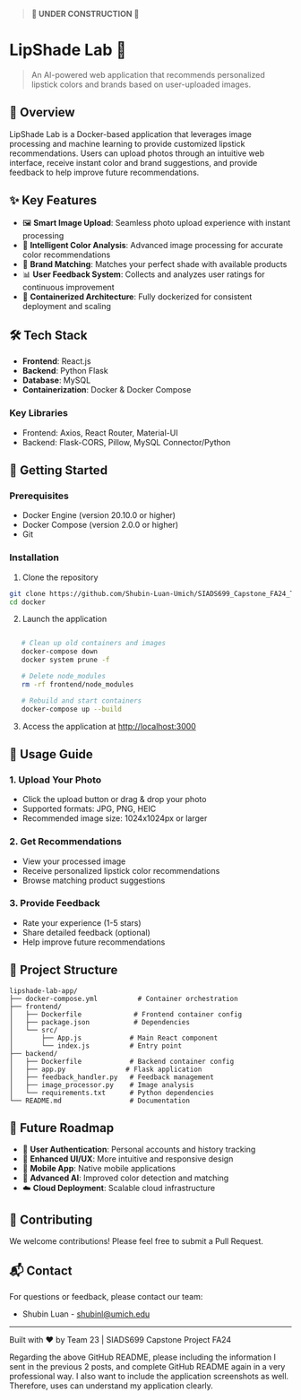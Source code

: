 > **🚧 UNDER CONSTRUCTION 🚧**
> 
# LipShade Lab 💄

> An AI-powered web application that recommends personalized lipstick colors and brands based on user-uploaded images.

## 🌟 Overview

LipShade Lab is a Docker-based application that leverages image processing and machine learning to provide customized lipstick recommendations. Users can upload photos through an intuitive web interface, receive instant color and brand suggestions, and provide feedback to help improve future recommendations.

## ✨ Key Features

- 🖼️ **Smart Image Upload**: Seamless photo upload experience with instant processing
- 🎨 **Intelligent Color Analysis**: Advanced image processing for accurate color recommendations
- 💄 **Brand Matching**: Matches your perfect shade with available products
- 📊 **User Feedback System**: Collects and analyzes user ratings for continuous improvement
- 🔄 **Containerized Architecture**: Fully dockerized for consistent deployment and scaling

## 🛠️ Tech Stack

- **Frontend**: React.js
- **Backend**: Python Flask
- **Database**: MySQL
- **Containerization**: Docker & Docker Compose

### Key Libraries
- Frontend: Axios, React Router, Material-UI
- Backend: Flask-CORS, Pillow, MySQL Connector/Python

## 🚀 Getting Started

### Prerequisites

- Docker Engine (version 20.10.0 or higher)
- Docker Compose (version 2.0.0 or higher)
- Git

### Installation

1. Clone the repository
```bash
git clone https://github.com/Shubin-Luan-Umich/SIADS699_Capstone_FA24_Team15.git
cd docker
```

2. Launch the application
```bash

   # Clean up old containers and images
   docker-compose down
   docker system prune -f

   # Delete node_modules
   rm -rf frontend/node_modules

   # Rebuild and start containers
   docker-compose up --build

```

3. Access the application at [http://localhost:3000](http://localhost:3000)

## 📱 Usage Guide

### 1. Upload Your Photo
- Click the upload button or drag & drop your photo
- Supported formats: JPG, PNG, HEIC
- Recommended image size: 1024x1024px or larger

### 2. Get Recommendations
- View your processed image
- Receive personalized lipstick color recommendations
- Browse matching product suggestions

### 3. Provide Feedback
- Rate your experience (1-5 stars)
- Share detailed feedback (optional)
- Help improve future recommendations

## 📁 Project Structure

```
lipshade-lab-app/
├── docker-compose.yml          # Container orchestration
├── frontend/
│   ├── Dockerfile             # Frontend container config
│   ├── package.json           # Dependencies
│   └── src/
│       ├── App.js            # Main React component
│       └── index.js          # Entry point
├── backend/
│   ├── Dockerfile            # Backend container config
│   ├── app.py               # Flask application
│   ├── feedback_handler.py   # Feedback management
│   ├── image_processor.py    # Image analysis
│   └── requirements.txt      # Python dependencies
└── README.md                 # Documentation
```

## 🔮 Future Roadmap

- 🔐 **User Authentication**: Personal accounts and history tracking
- 🎨 **Enhanced UI/UX**: More intuitive and responsive design
- 📱 **Mobile App**: Native mobile applications
- 🤖 **Advanced AI**: Improved color detection and matching
- ☁️ **Cloud Deployment**: Scalable cloud infrastructure

## 👥 Contributing

We welcome contributions! Please feel free to submit a Pull Request.

## 📬 Contact

For questions or feedback, please contact our team:

- Shubin Luan - shubinl@umich.edu

---
Built with ❤️ by Team 23 | SIADS699 Capstone Project FA24

Regarding the above GitHub README, please including the information I sent in the previous 2 posts, and complete GitHub README again in a very professional way. I also want to include the application screenshots as well. Therefore, uses can understand my application clearly.